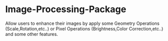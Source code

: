 # Image-Processing-Package
Allow users to enhance their images by apply some Geometry Operations (Scale,Rotation,etc..) or Pixel Operations (Brightness,Color Correction,etc..) and some other features.
